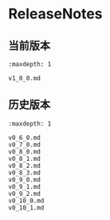 # ReleaseNotes


## 当前版本

```{toctree}
:maxdepth: 1

v1_0_0.md
```


## 历史版本

```{toctree}
:maxdepth: 1

v0_6_0.md
v0_7_0.md
v0_8_0.md
v0_8_1.md
v0_8_2.md
v0_8_3.md
v0_9_0.md
v0_9_1.md
v0_9_2.md
v0_10_0.md
v0_10_1.md
```
